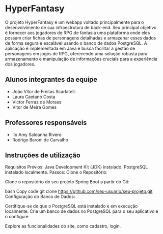 # HyperFantasy

O projeto HyperFantasy é um webapp voltado principalmente para o desenvolvimento de sua infraestrutura de back-end. Seu principal objetivo é fornecer aos jogadores de RPG de fantasia uma plataforma onde eles possam criar fichas de personagens detalhadas e armazenar esses dados de forma segura e escalável usando o banco de dados PostgreSQL. A aplicação é implementada em Java e busca facilitar a gestão de personagens em jogos de RPG, oferecendo uma solução robusta para armazenamento e manipulação de informações cruciais para a experiência dos jogadores.

## Alunos integrantes da equipe

* João Vítor de Freitas Scarlatelli
* Laura Caetano Costa
* Victor Ferraz de Moraes
* Vitor de Meira Gomes

## Professores responsáveis

* Ilo Amy Saldanha Rivero
* Rodrigo Baroni de Carvalho

## Instruções de utilização

Requisitos Prévios:
Java Development Kit (JDK) instalado.
PostgreSQL instalado localmente.
Passos:
Clone o Repositório:

Clone o repositório do seu projeto Spring Boot a partir do Git:

bash
Copy code
git clone https://github.com/seu-usuario/seu-projeto.git
Configuração do Banco de Dados:

Certifique-se de que o PostgreSQL está instalado e em execução localmente.
Crie um banco de dados no PostgreSQL para o seu aplicativo e o configure

Explore as funcionalidades do site, como cadastro, login.
